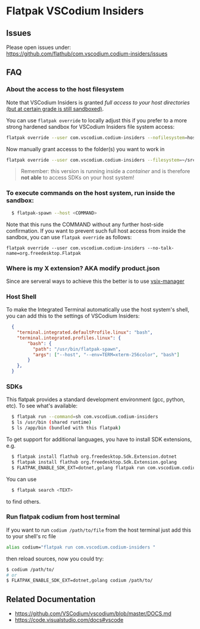 # Flatpak VSCodium Insiders

## Issues
Please open issues under: https://github.com/flathub/com.vscodium.codium-insiders/issues

## FAQ

### About the access to the host filesystem
Note that VSCodium Insiders is granted *full access to your host directories*
[(but at certain grade is still sandboxed)](https://docs.flatpak.org/en/latest/sandbox-permissions.html#filesystem-access).

You can use `flatpak override` to locally adjust this if you prefer to a more strong
hardened sandbox for VSCodium Insiders file system access:
```bash
flatpak override --user com.vscodium.codium-insiders --nofilesystem=host
```

Now manually grant accesss to the folder(s) you want to work in
```bash
flatpak override --user com.vscodium.codium-insiders --filesystem=~/src
```

> Remember: this version is running inside a _container_ and is therefore __not able__
to access SDKs on your host system!

### To execute commands on the host system, run inside the sandbox:

```bash
  $ flatpak-spawn --host <COMMAND>
```

Note that this runs the COMMAND without any further host-side confirmation.
If you want to prevent such full host access from inside the sandbox, you can use `flatpak override` as follows:
```
flatpak override --user com.vscodium.codium-insiders --no-talk-name=org.freedesktop.Flatpak
```
### Where is my X extension? AKA modify product.json

Since are serveral ways to achieve this the better is to use [vsix-manager](https://open-vsx.org/extension/zokugun/vsix-manager)

### Host Shell

To make the Integrated Terminal automatically use the host system's shell,
you can add this to the settings of VSCodium Insiders:

```json
  {
    "terminal.integrated.defaultProfile.linux": "bash",
    "terminal.integrated.profiles.linux": {
        "bash": {
          "path": "/usr/bin/flatpak-spawn",
          "args": ["--host", "--env=TERM=xterm-256color", "bash"]
        }
    },
  }
```

### SDKs

This flatpak provides a standard development environment (gcc, python, etc).
To see what's available:

```bash
  $ flatpak run --command=sh com.vscodium.codium-insiders
  $ ls /usr/bin (shared runtime)
  $ ls /app/bin (bundled with this flatpak)
```
To get support for additional languages, you have to install SDK extensions, e.g.

```bash
  $ flatpak install flathub org.freedesktop.Sdk.Extension.dotnet
  $ flatpak install flathub org.freedesktop.Sdk.Extension.golang
  $ FLATPAK_ENABLE_SDK_EXT=dotnet,golang flatpak run com.vscodium.codium-insiders
```
You can use

```bash
  $ flatpak search <TEXT>
```
to find others.

### Run flatpak codium from host terminal

If you want to run `codium /path/to/file` from the host terminal just add this
to your shell's rc file

```bash
alias codium="flatpak run com.vscodium.codium-insiders "
```

then reload sources, now you could try:

```bash
$ codium /path/to/
# or
$ FLATPAK_ENABLE_SDK_EXT=dotnet,golang codium /path/to/
```
## Related Documentation

- https://github.com/VSCodium/vscodium/blob/master/DOCS.md
- https://code.visualstudio.com/docs#vscode
